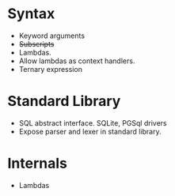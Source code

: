 # Syntax

* Keyword arguments
* <strike>Subscripts</strike>
* Lambdas.
* Allow lambdas as context handlers.
* Ternary expression

# Standard Library

* SQL abstract interface. SQLite, PGSql drivers
* Expose parser and lexer in standard library.

# Internals

* Lambdas

